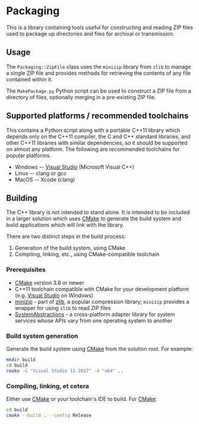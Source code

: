 # Packaging

This is a library containing tools useful for constructing and reading ZIP
files used to package up directories and files for archival or transmission.

## Usage

The `Packaging::ZipFile` class uses the `minizip` library from `zlib` to manage
a single ZIP file and provides methods for retrieving the contents of any file
contained within it.

The `MakePackage.py` Python script can be used to construct a ZIP file from
a directory of files, optionally merging in a pre-existing ZIP file.

## Supported platforms / recommended toolchains

This contains a Python script along with a portable C++11 library which depends
only on the C++11 compiler, the C and C++ standard libraries, and other C++11
libraries with similar dependencies, so it should be supported on almost any
platform.  The following are recommended toolchains for popular platforms.

* Windows -- [Visual Studio](https://www.visualstudio.com/) (Microsoft Visual C++)
* Linux -- clang or gcc
* MacOS -- Xcode (clang)

## Building

The C++ library is not intended to stand alone.  It is intended to be included
in a larger solution which uses [CMake](https://cmake.org/) to generate the
build system and build applications which will link with the library.

There are two distinct steps in the build process:

1. Generation of the build system, using CMake
2. Compiling, linking, etc., using CMake-compatible toolchain

### Prerequisites

* [CMake](https://cmake.org/) version 3.8 or newer
* C++11 toolchain compatible with CMake for your development platform (e.g. [Visual Studio](https://www.visualstudio.com/) on Windows)
* [minizip](https://github.com/rhymu8354/zlib/tree/master/contrib/minizip) -
  part of [zlib](https://github.com/rhymu8354/zlib), a popular compression
  library; `minizip` provides a wrapper for using `zlib` to read ZIP files
* [SystemAbstractions](https://github.com/rhymu8354/SystemAbstractions.git) - a
  cross-platform adapter library for system services whose APIs vary from one
  operating system to another

### Build system generation

Generate the build system using [CMake](https://cmake.org/) from the solution
root.  For example:

```bash
mkdir build
cd build
cmake -G "Visual Studio 15 2017" -A "x64" ..
```

### Compiling, linking, et cetera

Either use [CMake](https://cmake.org/) or your toolchain's IDE to build.
For [CMake](https://cmake.org/):

```bash
cd build
cmake --build . --config Release
```
